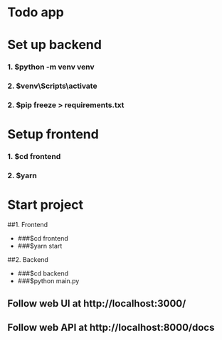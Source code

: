 # Todo app

# Set up backend
### 1. $python -m venv venv
### 2. $venv\Scripts\activate
### 2. $pip freeze > requirements.txt

# Setup frontend
### 1. $cd frontend
### 2. $yarn

# Start project
##1. Frontend
* ###$cd frontend
* ###$yarn start

##2. Backend
* ###$cd backend
* ###$python main.py

## Follow web UI at http://localhost:3000/
## Follow web API at http://localhost:8000/docs
